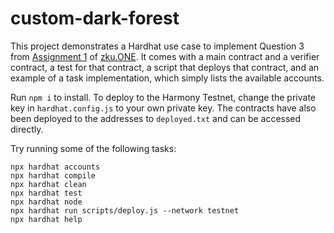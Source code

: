 # custom-dark-forest

This project demonstrates a Hardhat use case to implement Question 3 from [Assignment 1](https://zku.one/assignments-final-project/assignment-1-into-the-woods) of [zku.ONE](https://zku.one). It comes with a main contract and a verifier contract, a test for that contract, a script that deploys that contract, and an example of a task implementation, which simply lists the available accounts.

Run `npm i` to install. To deploy to the Harmony Testnet, change the private key in `hardhat.config.js` to your own private key. The contracts have also been deployed to the addresses to `deployed.txt` and can be accessed directly.

Try running some of the following tasks:

```shell
npx hardhat accounts
npx hardhat compile
npx hardhat clean
npx hardhat test
npx hardhat node
npx hardhat run scripts/deploy.js --network testnet
npx hardhat help
```
